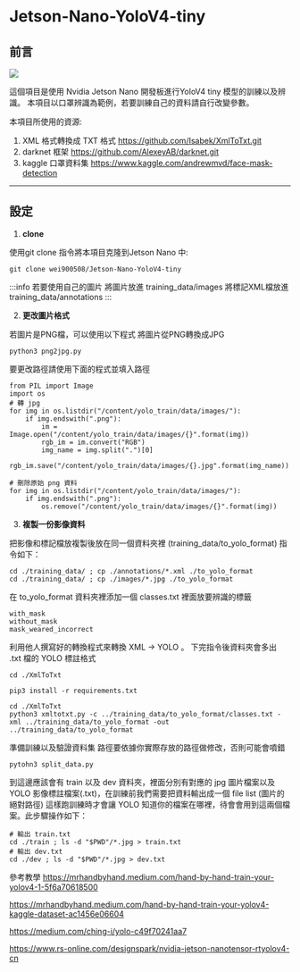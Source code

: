 # Jetson-Nano-YoloV4-tiny
## 前言

![](https://i.imgur.com/LS5Hz44.png)

這個項目是使用 Nvidia Jetson Nano 開發板進行YoloV4 tiny 模型的訓練以及辨識。
本項目以口罩辨識為範例，若要訓練自己的資料請自行改變參數。

本項目所使用的資源:

1. XML 格式轉換成 TXT 格式
    https://github.com/Isabek/XmlToTxt.git
2. darknet 框架 
    https://github.com/AlexeyAB/darknet.git
3.  kaggle 口罩資料集
    https://www.kaggle.com/andrewmvd/face-mask-detection
 ---

## 設定

1. **clone** 

使用git clone 指令將本項目克隆到Jetson Nano 中:
```bash=
git clone wei900508/Jetson-Nano-YoloV4-tiny
```
:::info
若要使用自己的圖片
將圖片放進 training_data/images
將標記XML檔放進 training_data/annotations
:::




2. **更改圖片格式** 

若圖片是PNG檔，可以使用以下程式
將圖片從PNG轉換成JPG

```bash=
python3 png2jpg.py
```

要更改路徑請使用下面的程式並填入路徑
```python=
from PIL import Image
import os
# 轉 jpg
for img in os.listdir("/content/yolo_train/data/images/"):
    if img.endswith(".png"):
        im = Image.open("/content/yolo_train/data/images/{}".format(img))
        rgb_im = im.convert("RGB")
        img_name = img.split(".")[0]
        rgb_im.save("/content/yolo_train/data/images/{}.jpg".format(img_name))

# 刪除原始 png 資料
for img in os.listdir("/content/yolo_train/data/images/"):
    if img.endswith(".png"):
        os.remove("/content/yolo_train/data/images/{}".format(img))
```
    

3. **複製一份影像資料**

把影像和標記檔放複製後放在同一個資料夾裡 (training_data/to_yolo_format)
指令如下：


```bash=
cd ./training_data/ ; cp ./annotations/*.xml ./to_yolo_format
cd ./training_data/ ; cp ./images/*.jpg ./to_yolo_format
```
在 to_yolo_format 資料夾裡添加一個 classes.txt 裡面放要辨識的標籤

```=
with_mask
without_mask
mask_weared_incorrect
```

利用他人撰寫好的轉換程式來轉換 XML -> YOLO 。
下完指令後資料夾會多出 .txt 檔的 YOLO 標註格式

```bash=
cd ./XmlToTxt
```

```bash=
pip3 install -r requirements.txt
```

```bash=
cd ./XmlToTxt
python3 xmltotxt.py -c ../training_data/to_yolo_format/classes.txt -xml ../training_data/to_yolo_format -out ../training_data/to_yolo_format
```


準備訓練以及驗證資料集
路徑要依據你實際存放的路徑做修改，否則可能會噴錯

```
pytohn3 split_data.py
```

到這邊應該會有 train 以及 dev 資料夾，裡面分別有對應的 jpg 圖片檔案以及 YOLO 影像標註檔案(.txt)，在訓練前我們需要把資料輸出成一個 file list (圖片的絕對路徑) 這樣跑訓練時才會讓 YOLO 知道你的檔案在哪裡，待會會用到這兩個檔案。此步驟操作如下：

```
# 輸出 train.txt
cd ./train ; ls -d "$PWD"/*.jpg > train.txt
# 輸出 dev.txt
cd ./dev ; ls -d "$PWD"/*.jpg > dev.txt
```



參考教學
https://mrhandbyhand.medium.com/hand-by-hand-train-your-yolov4-1-5f6a70618500

https://mrhandbyhand.medium.com/hand-by-hand-train-your-yolov4-kaggle-dataset-ac1456e06604

https://medium.com/ching-i/yolo-c49f70241aa7

https://www.rs-online.com/designspark/nvidia-jetson-nanotensor-rtyolov4-cn